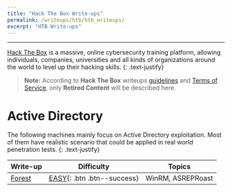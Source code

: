 ```yaml
---
title: "Hack The Box Write-ups"
permalink: /writeups/htb/htb_writeups/
excerpt: "HTB Write-ups"
---
```


---
[Hack The Box](https://www.hackthebox.com) is a massive, online cybersecurity training platform, allowing individuals, companies, universities and all kinds of organizations around the world to level up their hacking skills.
{: .text-justify}

>**Note:** According to **Hack The Box** writeups [guidelines](https://help.hackthebox.com/en/articles/5188925-c-streaming-writeups-walkthrough-guidelines) and [Terms of Service](hackthebox.com/tos), only **Retired Content** will be described here.


# Active Directory

The following machines mainly focus on Active Directory exploitation. Most of them have realistic scenario that could be applied in real world penetration tests.
{: .text-justify}

Write-up | Difficulty | Topics
-------- | ---------- | -----
[Forest](/writeups/htb/forest/) | [EASY](#){: .btn .btn--success} | WinRM, ASREPRoast


<!---
[Sauna](/writeups/htb/sauna/) | [EASY](#){: .btn .btn--success} | 
[Active](/writeups/htb/active/) | [EASY](#){: .btn .btn--success} | 
[Resolute](/writeups/htb/resolute/) | [MEDIUM](#){: .btn .btn--warning} | Metasploit
[Cascade](/writeups/htb/cascade/) | [MEDIUM](#){: .btn .btn--warning} | Cryptography, Reverse Engineering, SQL
[Blackfield](/writeups/htb/blackfield/) | [HARD](#){: .btn .btn--danger} | 
[Reel](/writeups/htb/reel/) | [HARD](#){: .btn .btn--danger} | 
[Mantis](/writeups/htb/mantis/) | [HARD](#){: .btn .btn--danger} | Web
[Sizzle](/writeups/htb/sizzle/) | [INSANE](#){: .btn .btn--primary} | 
[Multimaster](/writeups/htb/multimaster/) | [INSANE](#){: .btn .btn--primary} | 
--->
